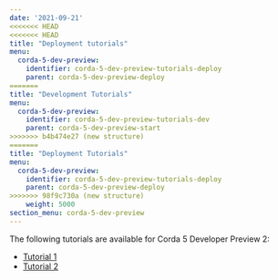 ```yaml
---
date: '2021-09-21'
<<<<<<< HEAD
<<<<<<< HEAD
title: "Deployment tutorials"
menu:
  corda-5-dev-preview:
    identifier: corda-5-dev-preview-tutorials-deploy
    parent: corda-5-dev-preview-deploy
=======
title: "Development Tutorials"
menu:
  corda-5-dev-preview:
    identifier: corda-5-dev-preview-tutorials-dev
    parent: corda-5-dev-preview-start
>>>>>>> b4b474e27 (new structure)
=======
title: "Deployment Tutorials"
menu:
  corda-5-dev-preview:
    identifier: corda-5-dev-preview-tutorials-deploy
    parent: corda-5-dev-preview-deploy
>>>>>>> 98f9c730a (new structure)
    weight: 5000
section_menu: corda-5-dev-preview
---
```


The following tutorials are available for Corda 5 Developer Preview 2:
* [Tutorial 1](tutorial-one.html)
* [Tutorial 2](tutorial-two.html)
